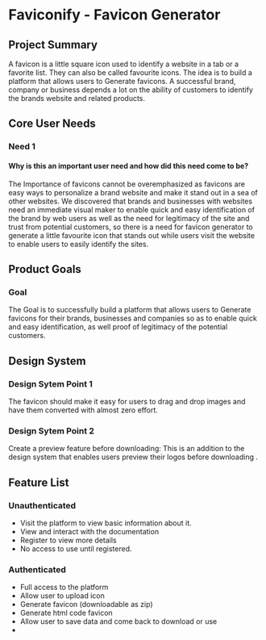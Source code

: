 # Faviconify - Favicon Generator
## Project Summary
A favicon is a little square icon used to identify a website in a tab or a favorite list. They can also be called favourite icons.
The idea is to build a platform that allows users to Generate favicons.
A successful brand, company or business depends a lot on the ability of customers to identify the brands website and related products.

## Core User Needs
### Need 1
#### Why is this an important user need and how did this need come to be?
The Importance of favicons cannot be overemphasized as favicons are easy ways to personalize a brand website and make it stand out in a sea of other websites.
We discovered that brands and businesses with websites need an immediate visual maker to enable quick and easy identification  of the brand by web users as well as the need for legitimacy of the site and trust from potential customers, so there is a need for favicon generator to generate a little favourite icon  that stands out while users visit the website to enable users to easily identify the sites.

## Product Goals
### Goal 
The Goal is to successfully build a platform that allows users to Generate favicons for their brands, businesses and companies  so as to enable quick and easy identification, as well proof of  legitimacy of the potential customers.

## Design System
### Design Sytem Point 1
The favicon should make it easy for users to drag and drop images and have them converted with almost zero effort.

### Design Sytem Point 2
Create a preview feature before downloading: This is an addition to the design system that enables users preview their logos before downloading .

## Feature List
### Unauthenticated
- Visit the platform to view basic information about it.
- View and interact with the documentation
- Register to view more details
- No access to use until registered.
### Authenticated
- Full access to the platform
- Allow user to upload icon
- Generate favicon (downloadable as zip)
- Generate html code favicon
- Allow user to save data and come back to download or use
- 

